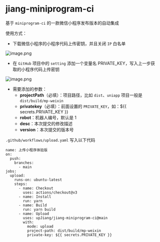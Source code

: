 # jiang-miniprogram-ci

基于 `miniprogram-ci` 的一款微信小程序发布版本的自动集成

使用方式：

- 下载微信小程序的小程序代码上传密钥，并且关闭 `IP` 白名单

![image.png](https://p9-juejin.byteimg.com/tos-cn-i-k3u1fbpfcp/95619488f4c64860b2ac2720b7ba6045~tplv-k3u1fbpfcp-jj-mark:0:0:0:0:q75.image#?w=1304&h=358&s=22093&e=png&b=ffffff)

- 在 `GitHub` 项目中的 `setting` 添加一个变量名 PRIVATE_KEY，写入上一步获取的小程序代码上传密钥

![image.png](https://p3-juejin.byteimg.com/tos-cn-i-k3u1fbpfcp/af41b0ecf3f14e3f823766126481a342~tplv-k3u1fbpfcp-jj-mark:0:0:0:0:q75.image#?w=1253&h=822&s=99090&e=png&b=ffffff)

- 需要添加的参数：
  - **projectPath**（必填）：项目路径，比如 `dist`、`uniapp` 项目一般是 `dist/build/mp-weixin`
  - **privatekey**（必填）：前面设置的 `PRIVATE_KEY`，如：${{ secrets.PRIVATE_KEY }}
  - **robot**：机器人编号，默认是 1
  - **desc**：本次提交的修改描述
  - **version**：本次提交的版本号

`.github/workflows/upload.yaml` 写入以下代码

```
name: 上传小程序体验版
on:
  push:
    branches:
      - main
jobs:
  upload:
    runs-on: ubuntu-latest
    steps:
      - name: Checkout
        uses: actions/checkout@v3
      - name: Install
        run: yarn
      - name: Build
        run: yarn build
      - name: Upload
        uses: upJiang/jiang-miniprogram-ci@main
        with:
          mode: upload
          project-path: dist/build/mp-weixin
          private-key: ${{ secrets.PRIVATE_KEY }}
```
